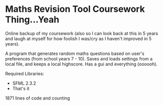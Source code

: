 # Maths Revision Tool Coursework Thing...Yeah
Online backup of my coursework (also so I can look back at this in 5 years and laugh at myself for how foolish I was/cry as I haven't improved in 5 years).

A program that generates random maths questions based on user's preferences (from school years 7 - 10).
Saves and loads settings from a local file, and keeps a local highscore.
Has a gui and everything (oooooh).

Required Libraries:
* SFML 2.3.2
* That's it

1871 lines of code and counting
